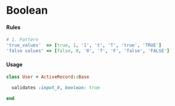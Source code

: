 # Boolean

#### Rules

```ruby
# 1. Pattern
'true_values'  => [true, 1, '1', 't', 'T', 'true', 'TRUE']
'false values' => [false, 0, '0', 'f', 'F', 'false', 'FALSE']
```

#### Usage

```ruby
class User < ActiveRecord::Base

  validates :input_0, boolean: true

end
```
